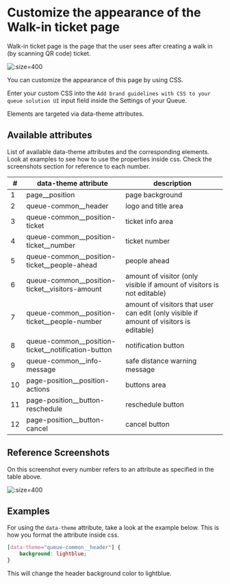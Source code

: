 # Customize the appearance of the Walk-in ticket page

Walk-in ticket page is the page that the user sees after creating a walk in (by scanning QR code) ticket.

![](/assets/walk-in-ticket.png ":size=400")

You can customize the appearance of this page by using CSS.

Enter your custom CSS into the `Add brand guidelines with CSS to your queue solution UI` input field inside the Settings of your Queue. 

Elements are targeted via data-theme attributes.

## Available attributes

List of available data-theme attributes and the corresponding elements. Look at examples to see how to use the properties inside css. Check the screenshots section for reference to each number.


| #   | data-theme attribute                               | description                                                                            |
| --- |----------------------------------------------------|----------------------------------------------------------------------------------------|
| 1   | page__position                                     | page background                                                                        |
| 2   | queue-common__header                               | logo and title area                                                                    |
| 3   | queue-common__position-ticket                      | ticket info area                                                                       |
| 4   | queue-common__position-ticket__number              | ticket number                                                                          |
| 5   | queue-common__position-ticket__people-ahead        | people ahead                                                                           |
| 6   | queue-common__position-ticket__visitors-amount     | amount of visitor (only visible if amount of visitors is not editable)                 |
| 7   | queue-common__position-ticket__people-number       | amount of visitors that user can edit (only visible if amount of visitors is editable) |
| 8   | queue-common__position-ticket__notification-button | notification button                                                                    |
| 9   | queue-common__info-message                         | safe distance warning message                                                          |
| 10  | page-position__position-actions                    | buttons area                                                                           |
| 11  | page-position__button-reschedule                   | reschedule button                                                                      |
| 12  | page-position__button-cancel                       | cancel button                                                                          |

## Reference Screenshots

On this screenshot every number refers to an attribute as specified in the table above.

![](/assets/walk-in-ticket-ref.png ":size=400")

## Examples

For using the `data-theme` attribute, take a look at the example below. This is how you format the attribute inside css.

```css
[data-theme="queue-common__header"] {
    background: lightblue;
}
```

This will change the header background color to lightblue.
